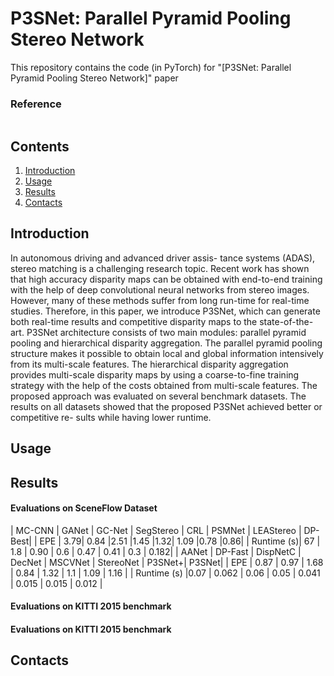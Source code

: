 # P3SNet: Parallel Pyramid Pooling Stereo Network

This repository contains the code (in PyTorch) for "[P3SNet: Parallel Pyramid Pooling Stereo Network]" paper   

### Reference
```

```

## Contents

1. [Introduction](#introduction)
2. [Usage](#usage)
3. [Results](#results)
4. [Contacts](#contacts)

## Introduction

In autonomous driving and advanced driver assis-
tance systems (ADAS), stereo matching is a challenging research
topic. Recent work has shown that high accuracy disparity maps
can be obtained with end-to-end training with the help of deep
convolutional neural networks from stereo images. However,
many of these methods suffer from long run-time for real-time
studies. Therefore, in this paper, we introduce P3SNet, which can
generate both real-time results and competitive disparity maps
to the state-of-the-art. P3SNet architecture consists of two main
modules: parallel pyramid pooling and hierarchical disparity
aggregation. The parallel pyramid pooling structure makes it
possible to obtain local and global information intensively from
its multi-scale features. The hierarchical disparity aggregation
provides multi-scale disparity maps by using a coarse-to-fine
training strategy with the help of the costs obtained from
multi-scale features. The proposed approach was evaluated on
several benchmark datasets. The results on all datasets showed
that the proposed P3SNet achieved better or competitive re-
sults while having lower runtime.

## Usage

## Results

#### Evaluations on SceneFlow Dataset


| MC-CNN | GANet | GC-Net | SegStereo | CRL | PSMNet | LEAStereo | DP-Best|
| EPE | 3.79| 0.84 |2.51 |1.45 |1.32| 1.09 |0.78 |0.86|
| Runtime (s)| 67 | 1.8 | 0.90 | 0.6 | 0.47 | 0.41 | 0.3 | 0.182|
| AANet | DP-Fast | DispNetC | DecNet | MSCVNet | StereoNet | P3SNet+|  P3SNet|
| EPE | 0.87 | 0.97 | 1.68 | 0.84 | 1.32 | 1.1 | 1.09 | 1.16 |
| Runtime (s) |0.07 | 0.062 | 0.06 | 0.05 | 0.041 | 0.015 | 0.015 | 0.012 |

#### Evaluations on KITTI 2015 benchmark

#### Evaluations on KITTI 2015 benchmark



## Contacts

